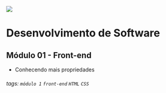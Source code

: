 ![](https://i.imgur.com/xG74tOh.png)

# Desenvolvimento de Software

## Módulo 01 - Front-end

- Conhecendo mais propriedades

###### tags: `módulo 1` `front-end` `HTML` `CSS`
